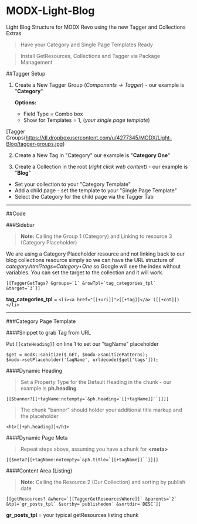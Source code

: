 MODX-Light-Blog
===============

Light Blog Structure for MODX Revo using the new Tagger and Collections Extras


> Have your Category and Single Page Templates Ready


> Install GetResources, Collections and Tagger via Package Management

##Tagger Setup

1. Create a New Tagger Group (*Components -> Tagger*) - our example is "**Category**"

    **Options:**  

    - Field Type = Combo box
    - Show for Templates = 1, (*your single page template*)

[Tagger Groups(https://dl.dropboxusercontent.com/u/4277345/MODX/Light-Blog/tagger-groups.jpg)

2. Create a New Tag in "Category" our example is "**Category One**"

3. Create a Collection in the root (*right click web context*) - our example is "**Blog**"

  - Set your collection to your "Category Template"
  - Add a child page - set the template to your "Single Page Template"
  - Select the Category for the child page via the Tagger Tab

--- 

##Code

###Sidebar

> **Note:** Calling the Group 1 (Category) and Linking to resource 3 (Category Placeholder)

We are using a Category Placeholder resource and not linking back to our blog collections resource simply so we can have the URL structure of *category.html?tags=Category+One* so Google will see the index without variables. You can set the target to the collection and it will work. 

```
[[TaggerGetTags? &groups=`1` &rowTpl=`tag_categories_tpl` &target=`3`]]
```
 
**tag\_categories\_tpl** = `<li><a href="[[+uri]]">[[+tag]]</a> ([[+cnt]])</li>`

--- 

###Category Page Template

####Snippet to grab Tag from URL

Put `[[cateHeading]]` on line 1 to set our "tagName" placeholder

```
$get = modX::sanitize($_GET, $modx->sanitizePatterns);
$modx->setPlaceholder('tagName', urldecode($get['tags']));
```
  
####Dynamic Heading

> Set a Property Type for the Default Heading in the chunk - our example is **ph.heading**

```
[[$banner?[[+tagName:notempty=`&ph.heading=`[[+tagName]]``]]]]
```

> The chunk "banner" should holder your additional title markup and the placeholder

`<h1>[[+ph.heading]]</h1>`

####Dynamic Page Meta

> Repeat steps above, assuming you have a chunk for **&lt;meta&gt;**

```
[[$meta?[[+tagName:notempty=`&ph.title=`[[+tagName]]``]]]]
```


####Content Area (Listing)

> **Note:** Calling the Resource 2 (Our Collection) and sorting by publish date

```
[[getResources? &where=`[[TaggerGetResourcesWhere]]` &parents=`2` &tpl=`gr_posts_tpl` &sortby=`publishedon` &sortdir=`DESC`]]
```

**gr\_posts\_tpl** = your typical getResources listing chunk
